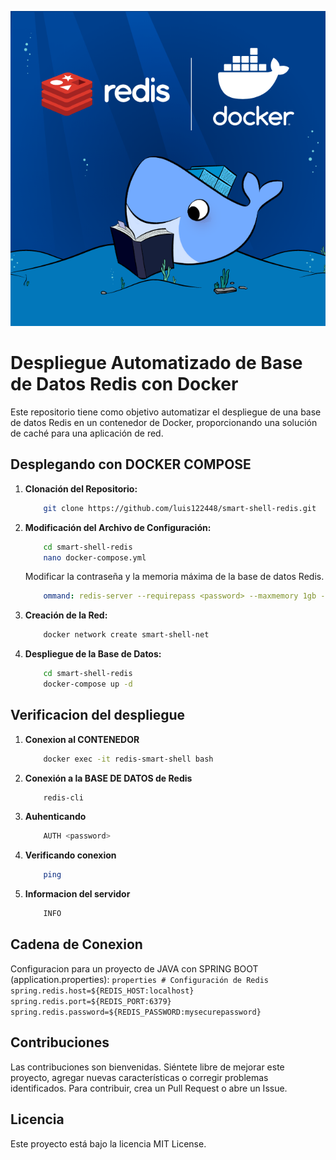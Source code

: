 ![Logo del Projecto](./resources/logo.png)

# Despliegue Automatizado de Base de Datos Redis con Docker

Este repositorio tiene como objetivo automatizar el despliegue de una base de datos Redis en un contenedor de Docker, proporcionando una solución de caché para una aplicación de red.
  
## Desplegando con DOCKER COMPOSE

1. **Clonación del Repositorio:**
    ```bash
        git clone https://github.com/luis122448/smart-shell-redis.git
    ```

2. **Modificación del Archivo de Configuración:**
    ```bash
        cd smart-shell-redis
        nano docker-compose.yml
    ```
    Modificar la contraseña y la memoria máxima de la base de datos Redis.
    ```yml
        ommand: redis-server --requirepass <password> --maxmemory 1gb --maxmemory-policy volatile-lru
    ```

3. **Creación de la Red:**
    ```bash
        docker network create smart-shell-net
    ```

4. **Despliegue de la Base de Datos:**
    ```bash
        cd smart-shell-redis
        docker-compose up -d
    ```

## Verificacion del despliegue

1. **Conexion al CONTENEDOR**
    ```bash
        docker exec -it redis-smart-shell bash
    ```

2. **Conexión a la BASE DE DATOS de Redis**
    ```bash
        redis-cli
    ```

3. **Auhenticando**
    ```bash
        AUTH <password>
    ```

4. **Verificando conexion**
    ```bash
        ping
    ```

5. **Informacion del servidor**
    ```bash
        INFO
    ```

## Cadena de Conexion
 Configuracion para un proyecto de JAVA con SPRING BOOT (application.properties):
    ```properties
        # Configuración de Redis
        spring.redis.host=${REDIS_HOST:localhost}
        spring.redis.port=${REDIS_PORT:6379}
        spring.redis.password=${REDIS_PASSWORD:mysecurepassword}
    ```

## Contribuciones
Las contribuciones son bienvenidas. Siéntete libre de mejorar este proyecto, agregar nuevas características o corregir problemas identificados. Para contribuir, crea un Pull Request o abre un Issue.

## Licencia
Este proyecto está bajo la licencia MIT License.